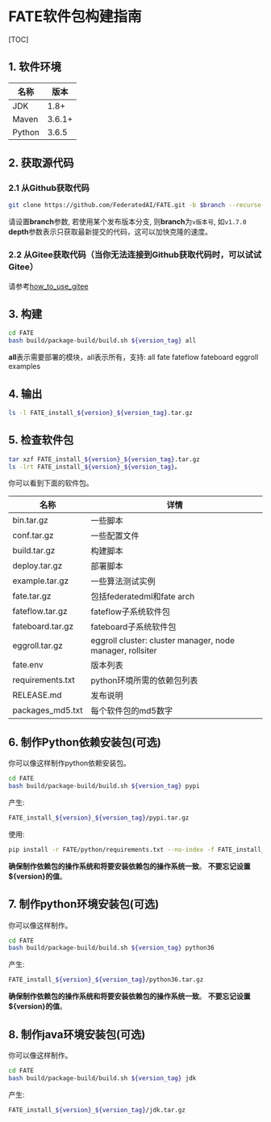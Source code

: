 # FATE软件包构建指南

[TOC]

## 1. 软件环境

| 名称   | 版本   |
| ------ | ------ |
| JDK    | 1.8+   |
| Maven  | 3.6.1+ |
| Python | 3.6.5  |

## 2. 获取源代码

### 2.1 从Github获取代码

```bash
git clone https://github.com/FederatedAI/FATE.git -b $branch --recurse-submodules --depth=1
```

请设置**branch**参数, 若使用某个发布版本分支, 则**branch**为`v版本号`, 如`v1.7.0`
**depth**参数表示只获取最新提交的代码，这可以加快克隆的速度。

### 2.2 从Gitee获取代码（当你无法连接到Github获取代码时，可以试试Gitee）

请参考[how_to_use_gitee](../common/how_to_use_gitee.zh.md)

## 3. 构建

```bash
cd FATE
bash build/package-build/build.sh ${version_tag} all
```

**all**表示需要部署的模块，all表示所有，支持: all fate fateflow fateboard eggroll examples

## 4. 输出

```bash
ls -l FATE_install_${version}_${version_tag}.tar.gz
```

## 5. 检查软件包

```bash
tar xzf FATE_install_${version}_${version_tag}.tar.gz
ls -lrt FATE_install_${version}_${version_tag}。
```

你可以看到下面的软件包。

| 名称             | 详情                                                      |
| ---------------- | --------------------------------------------------------- |
| bin.tar.gz       | 一些脚本                                                  |
| conf.tar.gz      | 一些配置文件                                              |
| build.tar.gz     | 构建脚本                                                  |
| deploy.tar.gz    | 部署脚本                                                  |
| example.tar.gz   | 一些算法测试实例                                          |
| fate.tar.gz      | 包括federatedml和fate arch                                |
| fateflow.tar.gz  | fateflow子系统软件包                                      |
| fateboard.tar.gz | fateboard子系统软件包                                     |
| eggroll.tar.gz   | eggroll cluster: cluster manager, node manager, rollsiter |
| fate.env         | 版本列表                                                  |
| requirements.txt | python环境所需的依赖包列表                                |
| RELEASE.md       | 发布说明                                                  |
| packages_md5.txt | 每个软件包的md5数字                                       |

## 6. 制作Python依赖安装包(可选)

你可以像这样制作python依赖安装包。

```bash
cd FATE
bash build/package-build/build.sh ${version_tag} pypi
```

产生:

```bash
FATE_install_${version}_${version_tag}/pypi.tar.gz
```

使用:

```bash
pip install -r FATE/python/requirements.txt --no-index -f FATE_install_${version}_${version_tag}/pypi
```

**确保制作依赖包的操作系统和将要安装依赖包的操作系统一致**。
**不要忘记设置${version}的值**。

## 7. 制作python环境安装包(可选)

你可以像这样制作。

```bash
cd FATE
bash build/package-build/build.sh ${version_tag} python36
```

产生:

```bash
FATE_install_${version}_${version_tag}/python36.tar.gz
```

**确保制作依赖包的操作系统和将要安装依赖包的操作系统一致**。
**不要忘记设置${version}的值**。

## 8. 制作java环境安装包(可选)

你可以像这样制作。

```bash
cd FATE
bash build/package-build/build.sh ${version_tag} jdk
```

产生:

```bash
FATE_install_${version}_${version_tag}/jdk.tar.gz
```
